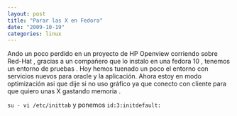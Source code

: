 ```yaml
---
layout: post
title: "Parar las X en Fedora"
date: "2009-10-19"
categories: linux
---
```


Ando un poco perdido en un proyecto de HP Openview corriendo sobre Red-Hat , gracias a un compañero que lo instalo en una fedora 10 , tenemos un entorno de pruebas . Hoy hemos tuenado un poco el entorno con servicios nuevos para oracle y la aplicación. Ahora estoy en modo optimización asi que dije si no uso gráfico ya que conecto con cliente para que quiero unas X gastando memoria .

`su - vi /etc/inittab` y ponemos `id:3:initdefault:`
